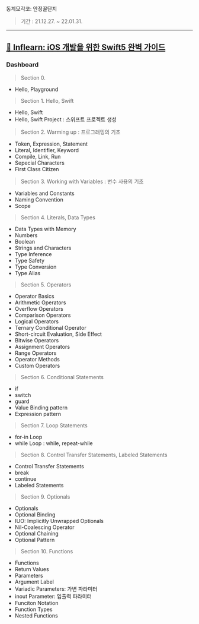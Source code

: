 동계모각코: 안정꿀단지

> 기간 : 21.12.27. ~ 22.01.31.
---

## [🍃 Inflearn: iOS 개발을 위한 Swift5 완벽 가이드](https://www.inflearn.com/course/Swift-KXcoding/dashboard)


### Dashboard
> Section 0.
- Hello, Playground

> Section 1. Hello, Swift
- Hello, Swift
- Hello, Swift Project : 스위프트 프로젝트 생성

> Section 2. Warming up : 프로그래밍의 기초
- Token, Expression, Statement
- Literal, Identifier, Keyword
- Compile, Link, Run
- Sepecial Characters
- First Class Citizen

> Section 3. Working with Variables : 변수 사용의 기초
- Variables and Constants
- Naming Convention
- Scope

> Section 4. Literals, Data Types
- Data Types with Memory
- Numbers
- Boolean
- Strings and Characters
- Type Inference
- Type Safety
- Type Conversion
- Type Alias

> Section 5. Operators
- Operator Basics
- Arithmetic Operators
- Overflow Operators
- Comparison Operators
- Logical Operators
- Ternary Conditional Operator
- Short-circuit Evaluation, Side Effect
- Bitwise Operators
- Assignment Operators
- Range Operators
- Operator Methods
- Custom Operators

> Section 6. Conditional Statements
- if
- switch
- guard
- Value Binding pattern
- Expression pattern

> Section 7. Loop Statements
- for-in Loop
- while Loop : while, repeat-while

> Section 8. Control Transfer Statements, Labeled Statements
- Control Transfer Statements
- break
- continue
- Labeled Statements

> Section 9. Optionals
- Optionals
- Optional Binding
- IUO: Implicitly Unwrapped Optionals
- Nil-Coalescing Operator
- Optional Chaining
- Optional Pattern

> Section 10. Functions
- Functions
- Return Values
- Parameters
- Argument Label
- Variadic Parameters: 가변 파라미터
- inout Parameter: 입출력 파라미터
- Funciton Notation
- Function Types
- Nested Functions
